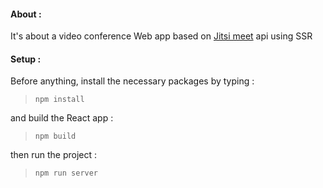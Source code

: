#### About : 
It's about a video conference Web app based on [Jitsi meet](https://meet.jit.si/) api using SSR

#### Setup : 
Before anything, install the necessary packages by typing : 
>  ``npm install``

and build the React app :
> ``npm build``

then run the project : 
>  ``npm run server``